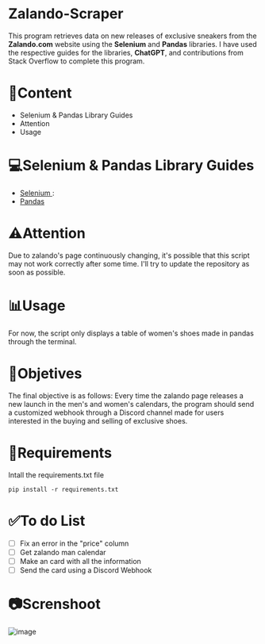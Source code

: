 # Zalando-Scraper
This program retrieves data on new releases of exclusive sneakers from the **Zalando.com** website using the **Selenium** and **Pandas** libraries. I have used the respective guides for the libraries, **ChatGPT**, and contributions from Stack Overflow to complete this program.

# 📝Content
  - Selenium & Pandas Library Guides
  - Attention
  - Usage
# ‍💻Selenium & Pandas Library Guides
- [Selenium ]( https://www.selenium.dev/documentation/):
- [Pandas](https://pandas.pydata.org/docs/user_guide/index.html#user-guide)

# ⚠️Attention
Due to zalando's page continuously changing, it's possible that this script may not work correctly after some time. I'll try to update the repository as soon as possible.

# 📊Usage
For now, the script only displays a table of women's shoes made in pandas through the terminal.

# 🎯Objetives
The final objective is as follows: Every time the zalando page releases a new launch in the men's and women's calendars, the program should send a customized webhook through a Discord channel made for users interested in the buying and selling of exclusive shoes.

# 🔧Requirements
Intall the requirements.txt file
```
pip install -r requirements.txt
```
# ✅To do List
- [ ] Fix an error in the "price" column
- [ ] Get zalando man calendar
- [ ] Make an card with all the information
- [ ] Send the card using a Discord Webhook

# 📷Screnshoot
![image](https://github.com/Expoespa/Zalando-Scraper/assets/84243548/c5bd67e1-6003-4ec4-af08-39587930dccf)

